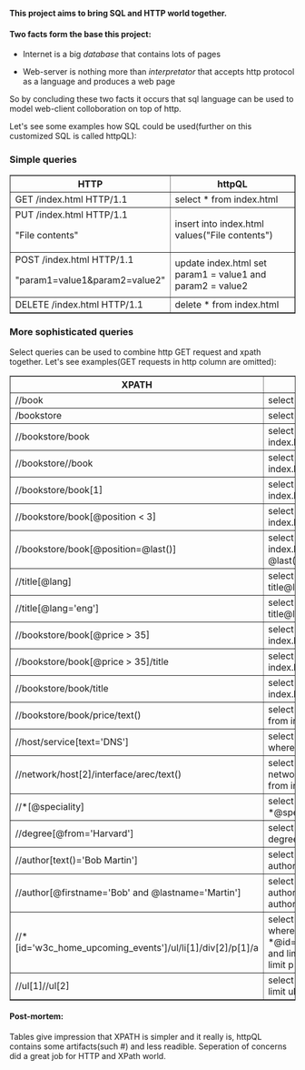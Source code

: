 **This project aims to bring SQL and HTTP world together.** 

#### Two facts form the base this project:
- Internet is a big *database* that contains lots of pages

- Web-server is nothing more than *interpretator* that accepts http protocol as a language and produces a web page

So by concluding these two facts it occurs that sql language can be used to model web-client colloboration on top of http.

Let's see some examples how SQL could be used(further on this customized SQL is called httpQL):


### Simple queries 

<table border="1">
    <thead>
        <th>HTTP</th>
        <th>httpQL</th>
    </thead>
    <tr>
        <td>GET /index.html HTTP/1.1</td>
        <td>select * from index.html</td>
    </tr>
    <tr>
        <td>PUT /index.html HTTP/1.1<p/>"File contents"</td>
        <td>insert into index.html values(&quot;File contents&quot;)</td>
    </tr>
    <tr>
        <td>POST /index.html HTTP/1.1<p/>&quot;param1=value1&amp;param2=value2&quot;</td>
        <td>update index.html set param1 = value1 and param2 = value2</td>
    </tr>
    <tr>
        <td>DELETE /index.html HTTP/1.1</td>
        <td>delete * from index.html</td>
    </tr>
</table>




### More sophisticated queries 
Select queries can be used to combine http GET request and xpath together. Let's see examples(GET requests in http column are omitted):

<table border="1">
    <thead>
        <th>XPATH</th>
        <th>httpQL</th>
    </thead>
    <tr>
        <td>//book</td>
        <td>select book from index.html</td>
    </tr>
    <tr>
        <td>/bookstore</td>
        <td>select .bookstore from index.html</td>
    </tr>
    <tr>
        <td>//bookstore/book</td>
        <td>select bookstore.book from index.html</td>
    </tr>
    <tr>
        <td>//bookstore//book</td>
        <td>select bookstore..book from index.html</td>
    </tr>
    <tr>
        <td>//bookstore/book[1]</td>
        <td>select bookstore.book from index.html where limit book by 1</td>
    </tr>
    <tr>
        <td>//bookstore/book[@position &lt; 3]</td>
        <td>select bookstore.book from index.html where book@position &lt; 3</td>
    </tr>
    <tr>
        <td>//bookstore/book[@position=@last()]</td>
        <td>select bookstore.book from index.html where book@position = @last()</td>
    </tr>
    <tr>
        <td>//title[@lang]</td>
        <td>select title from index.html where title@lang=*</td>
    </tr>
    <tr>
        <td>//title[@lang='eng']</td>
        <td>select title from index.html where title@lang='eng'</td>
    </tr>
    <tr>
        <td>//bookstore/book[@price &gt; 35]</td>
        <td>select bookstore.book from index.html where book@price &gt; 35</td>
    </tr>
    <tr>
        <td>//bookstore/book[@price &gt; 35]/title</td>
        <td>select bookstore.book.title from index.html where book@price &gt; 35</td>
    </tr>
    <tr>
        <td>//bookstore/book/title</td>
        <td>select bookstore.book.title from index.html </td>
    </tr>
    <tr>
        <td>//bookstore/book/price/text()</td>
        <td>select bookstore.book.price@text from index.html</td>
    </tr>
    <tr>
        <td>//host/service[text='DNS']</td>
        <td>select host.service from index.html where service@text() = 'DNS'</td>
    </tr>
    <tr>
        <td>//network/host[2]/interface/arec/text()</td>
        <td>select network.host.interface.arec@text() from index.html limit host by 2</td>
    </tr>
    <tr>
        <td>//*[@speciality]</td>
        <td>select * from index.html where *@speciality=*</td>
    </tr>
    <tr>
        <td>//degree[@from='Harvard']</td>
        <td>select degree from index.html where degree@from='Harvard'</td>
    </tr>
    <tr>
        <td>//author[text()='Bob Martin']</td>
        <td>select author from index.html where author@text() = 'Bob Martin'</td>
    </tr>
    <tr>
        <td>//author[@firstname='Bob' and @lastname='Martin']</td>
        <td>select author from index.html where author@firstname='Bob' and author@lastname='Martin'</td>
    </tr>
    <tr>
        <td>//*[id='w3c_home_upcoming_events']/ul/li[1]/div[2]/p[1]/a</td>
        <td>select *.ul.li.div.p.a from index.html where *@id='w3c_home_upcoming_events' and limit li by 1 and limit div by 2 and limit p by 1</td>
    </tr>
    <tr>
        <td>//ul[1]//ul[2]</td>
        <td>select ul..ul from index.html where limit ul#1 by 1 and limit ul#2 by 2</td>
    </tr>

</table>





#### Post-mortem:

Tables give impression that XPATH is simpler and it really is, httpQL contains some artifacts(such #) and less readible. Seperation of concerns did a great job for HTTP and XPath world.
 
